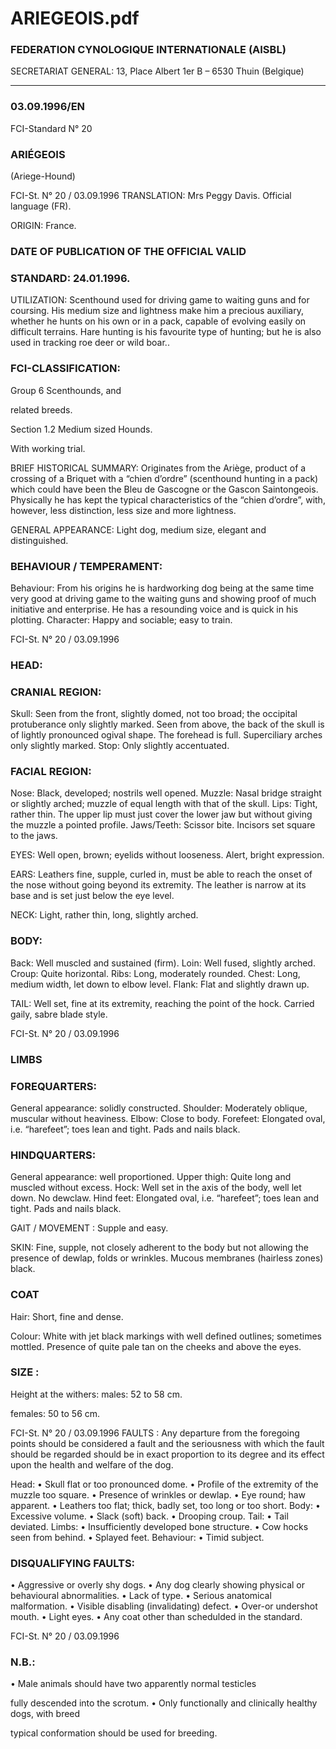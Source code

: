 # ARIEGEOIS.pdf


### FEDERATION CYNOLOGIQUE INTERNATIONALE (AISBL)


SECRETARIAT GENERAL: 13, Place Albert 1er  B – 6530 Thuin (Belgique)
______________________________________________________________________________

### 03.09.1996/EN



FCI-Standard N° 20

### ARIÉGEOIS


(Ariege-Hound)




FCI-St. N° 20  / 03.09.1996
TRANSLATION: Mrs Peggy Davis. Official language (FR).

ORIGIN: France.

### DATE OF PUBLICATION OF THE OFFICIAL VALID



### STANDARD: 24.01.1996.



UTILIZATION: Scenthound used for driving game to waiting
guns and for coursing.  His medium size and lightness make him a
precious auxiliary, whether he hunts on his own or in a pack, capable
of evolving easily on difficult terrains.  Hare hunting is his favourite
type of hunting; but he is also used in tracking roe deer or wild boar..

### FCI-CLASSIFICATION:


Group 6  Scenthounds, and



related breeds.

Section 1.2 Medium sized Hounds.

With working trial.


BRIEF HISTORICAL SUMMARY: Originates from the Ariège,
product of a crossing of a Briquet with a “chien d’ordre” (scenthound
hunting in a pack) which could have been the Bleu de Gascogne or
the Gascon Saintongeois.  Physically he has kept the typical
characteristics of the “chien d’ordre”, with, however, less distinction,
less size and more lightness.

GENERAL APPEARANCE: Light dog, medium size, elegant and
distinguished.

### BEHAVIOUR / TEMPERAMENT:


Behaviour: From his origins he is hardworking dog being at the same
time very good at driving game to the waiting guns and showing
proof of much initiative and enterprise.  He has a resounding voice
and is quick in his plotting.
Character: Happy and sociable; easy to train.




FCI-St. N° 20  / 03.09.1996


### HEAD:



### CRANIAL REGION:


Skull: Seen from the front, slightly domed, not too broad; the
occipital protuberance only slightly marked.  Seen from above, the
back of the skull is of lightly pronounced ogival shape.  The forehead
is full.  Superciliary arches only slightly marked.
Stop: Only slightly accentuated.

### FACIAL REGION:


Nose:  Black, developed; nostrils well opened.
Muzzle: Nasal bridge straight or slightly arched; muzzle of equal
length with that of the skull.
Lips: Tight, rather thin.  The upper lip must just cover the lower jaw
but without giving the muzzle a pointed profile.
Jaws/Teeth: Scissor bite.  Incisors set square to the jaws.

EYES: Well open, brown; eyelids without looseness.  Alert, bright
expression.

EARS: Leathers fine, supple, curled in, must be able to reach the
onset of the nose without going beyond its extremity.  The leather is
narrow at its base and is set just below the eye level.

NECK: Light, rather thin, long, slightly arched.

### BODY:


Back: Well muscled and sustained (firm).
Loin: Well fused, slightly arched.
Croup: Quite horizontal.
Ribs: Long, moderately rounded.
Chest: Long, medium width, let down to elbow level.
Flank: Flat and slightly drawn up.

TAIL: Well set, fine at its extremity, reaching the point of the hock.
Carried gaily, sabre blade style.




FCI-St. N° 20  / 03.09.1996

### LIMBS



### FOREQUARTERS:


General appearance: solidly constructed.
Shoulder: Moderately oblique, muscular without heaviness.
Elbow: Close to body.
Forefeet: Elongated oval, i.e. “harefeet”; toes lean and tight.  Pads
and nails black.

### HINDQUARTERS:


General appearance: well proportioned.
Upper thigh: Quite long and muscled without excess.
Hock: Well set in the axis of the body, well let down.  No dewclaw.
Hind feet: Elongated oval, i.e. “harefeet”; toes lean and tight.  Pads
and nails black.

GAIT / MOVEMENT : Supple and easy.

SKIN: Fine, supple, not closely adherent to the body but not
allowing the presence of dewlap, folds or wrinkles.  Mucous
membranes (hairless zones) black.

### COAT


Hair: Short, fine and dense.

Colour: White with jet black markings with well defined outlines;
sometimes mottled.  Presence of quite pale tan on the cheeks and
above the eyes.

### SIZE :


Height at the withers:  males:
52 to 58 cm.


females:
50 to 56 cm.




FCI-St. N° 20  / 03.09.1996
FAULTS : Any departure from the foregoing points should be
considered a fault and the seriousness with which the fault should be
regarded should be in exact proportion to its degree and its effect
upon the health and welfare of the dog.

Head:
•
Skull flat or too pronounced dome.
•
Profile of the extremity of the muzzle too square.
•
Presence of wrinkles or dewlap.
•
Eye round; haw apparent.
•
Leathers too flat; thick, badly set, too long or too short.
Body:
•
Excessive volume.
•
Slack (soft) back.
•
Drooping croup.
Tail:
•
Tail deviated.
Limbs:
•
Insufficiently developed bone structure.
•
Cow hocks seen from behind.
•
Splayed feet.
Behaviour:
•
Timid subject.

### DISQUALIFYING FAULTS:


•
Aggressive or overly shy dogs.
•
Any
dog
clearly showing
physical
or
behavioural
abnormalities.
•
Lack of type.
•
Serious anatomical malformation.
•
Visible disabling (invalidating) defect.
•
Over-or undershot mouth.
•
Light eyes.
•
Any coat other than schedulded in the standard.




FCI-St. N° 20  / 03.09.1996

### N.B.:


•
Male animals should have two apparently normal testicles

fully descended into the scrotum.
•
Only functionally and clinically healthy dogs, with breed

typical conformation should be used for breeding.






